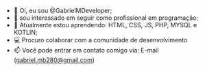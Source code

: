- 👋 Oi, eu sou @GabrielMDeveloper;
- 👀 sou interessado em seguir como profissional em programação;
- 🌱 Atualmente estou aprendendo: HTML, CSS, JS, PHP, MYSQL e KOTLIN;
- 💻 Procuro colaborar com a comunidade de desenvolvimento
- 📫 Você pode entrar em contato comigo via: E-mail (gabriel.mb280@gmail.com)

<!---
GabrielMDeveloper/GabrielMDeveloper is a ✨ special ✨ repository because its `README.md` (this file) appears on your GitHub profile.
You can click the Preview link to take a look at your changes.
--->
